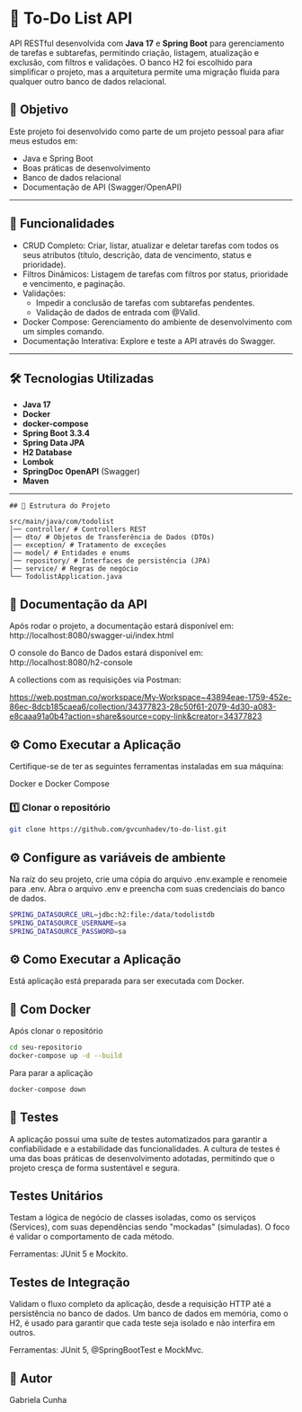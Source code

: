 # 📝 To-Do List API

API RESTful desenvolvida com **Java 17** e **Spring Boot** para gerenciamento de tarefas e subtarefas, permitindo criação, listagem, atualização e exclusão, com filtros e validações. 
O banco H2 foi escolhido para simplificar o projeto, mas a arquitetura permite uma migração fluida para qualquer outro banco de dados relacional.

## 📌 Objetivo
Este projeto foi desenvolvido como parte de um projeto pessoal para afiar meus estudos em:
- Java e Spring Boot
- Boas práticas de desenvolvimento
- Banco de dados relacional
- Documentação de API (Swagger/OpenAPI)

---

## 🚀 Funcionalidades
- CRUD Completo: Criar, listar, atualizar e deletar tarefas com todos os seus atributos (título, descrição, data de vencimento, status e prioridade).
- Filtros Dinâmicos: Listagem de tarefas com filtros por status, prioridade e vencimento, e paginação.
- Validações:
   - Impedir a conclusão de tarefas com subtarefas pendentes.
   - Validação de dados de entrada com @Valid.
- Docker Compose: Gerenciamento do ambiente de desenvolvimento com um simples comando.
- Documentação Interativa: Explore e teste a API através do Swagger.
---

## 🛠 Tecnologias Utilizadas

- **Java 17**
- **Docker**
- **docker-compose**
- **Spring Boot 3.3.4**
- **Spring Data JPA**
- **H2 Database** 
- **Lombok**
- **SpringDoc OpenAPI** (Swagger)
- **Maven**

---

```
## 📂 Estrutura do Projeto

src/main/java/com/todolist
│── controller/ # Controllers REST
│── dto/ # Objetos de Transferência de Dados (DTOs)
│── exception/ # Tratamento de exceções
│── model/ # Entidades e enums
│── repository/ # Interfaces de persistência (JPA)
│── service/ # Regras de negócio
└── TodolistApplication.java
```

## 📄 Documentação da API

Após rodar o projeto, a documentação estará disponível em:
http://localhost:8080/swagger-ui/index.html

O console do Banco de Dados estará disponível em:
http://localhost:8080/h2-console

A collections com as requisições via Postman:

https://web.postman.co/workspace/My-Workspace~43894eae-1759-452e-86ec-8dcb185caea6/collection/34377823-28c50f61-2079-4d30-a083-e8caaa91a0b4?action=share&source=copy-link&creator=34377823

⚙️ Como Executar a Aplicação
---
Certifique-se de ter as seguintes ferramentas instaladas em sua máquina:

Docker e Docker Compose

### 1️⃣ Clonar o repositório
```bash
git clone https://github.com/gvcunhadev/to-do-list.git
```
## ⚙️ Configure as variáveis de ambiente
Na raíz do seu projeto, crie uma cópia do arquivo .env.example e renomeie para .env.
Abra o arquivo .env e preencha com suas credenciais do banco de dados.

```bash
SPRING_DATASOURCE_URL=jdbc:h2:file:/data/todolistdb
SPRING_DATASOURCE_USERNAME=sa
SPRING_DATASOURCE_PASSWORD=sa
```

## ⚙️ Como Executar a Aplicação
Está aplicação está preparada para ser executada com Docker. 

## 🐳 Com Docker
Após clonar o repositório 
```bash
cd seu-repositorio
docker-compose up -d --build
```
Para parar a aplicação
```bash
docker-compose down
```
## 🧪 Testes
A aplicação possui uma suíte de testes automatizados para garantir a confiabilidade e a estabilidade das funcionalidades. A cultura de testes é uma das boas práticas de desenvolvimento adotadas, permitindo que o projeto cresça de forma sustentável e segura.

## Testes Unitários

Testam a lógica de negócio de classes isoladas, como os serviços (Services), com suas dependências sendo "mockadas" (simuladas). O foco é validar o comportamento de cada método.

Ferramentas: JUnit 5 e Mockito.

## Testes de Integração

Validam o fluxo completo da aplicação, desde a requisição HTTP até a persistência no banco de dados. Um banco de dados em memória, como o H2, é usado para garantir que cada teste seja isolado e não interfira em outros.

Ferramentas: JUnit 5, @SpringBootTest e MockMvc.


## 👤 Autor
Gabriela Cunha
